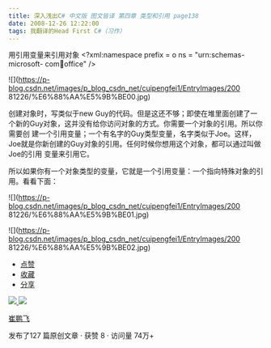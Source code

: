 ```yaml
---
title: 深入浅出C# 中文版 图文皆译 第四章 类型和引用 page138
date: 2008-12-26 12:22:00
tags: 我翻译的Head First C#（习作）
---
```

用引用变量来引用对象  <?xml:namespace prefix = o ns = "urn:schemas-microsoft-
com:office:office" />

![](https://p-blog.csdn.net/images/p_blog_csdn_net/cuipengfei1/EntryImages/200
81226/%E6%88%AA%E5%9B%BE00.jpg)

创建对象时，写类似于new Guy的代码。但是这还不够；即使在堆里面创建了一个新的Guy对象，这并没有给你访问对象的方式。你需要一个对象的引用。所以你需要创
建一个引用变量；一个有名字的Guy类型变量，名字类似于Joe。这样，Joe就是你新创建的Guy对象的引用。任何时候你想用这个对象，都可以通过叫做Joe的引用
变量来引用它。

所以如果你有一个对象类型的变量，它就是一个引用变量：一个指向特殊对象的引用。看看下面：

![](https://p-blog.csdn.net/images/p_blog_csdn_net/cuipengfei1/EntryImages/200
81226/%E6%88%AA%E5%9B%BE01.jpg)

![](https://p-blog.csdn.net/images/p_blog_csdn_net/cuipengfei1/EntryImages/200
81226/%E6%88%AA%E5%9B%BE02.jpg)

  * [ 点赞  ](javascript:;)
  * [ 收藏  ](javascript:;)
  * [ 分享 ](javascript:;)

[ ![](https://profile.csdnimg.cn/5/2/5/3_cuipengfei1)
![](https://g.csdnimg.cn/static/user-reg-year/1x/11.png)
](https://blog.csdn.net/cuipengfei1)

[ 崔鹏飞 ](https://blog.csdn.net/cuipengfei1)

发布了127 篇原创文章  ·  获赞 8  ·  访问量 74万+

